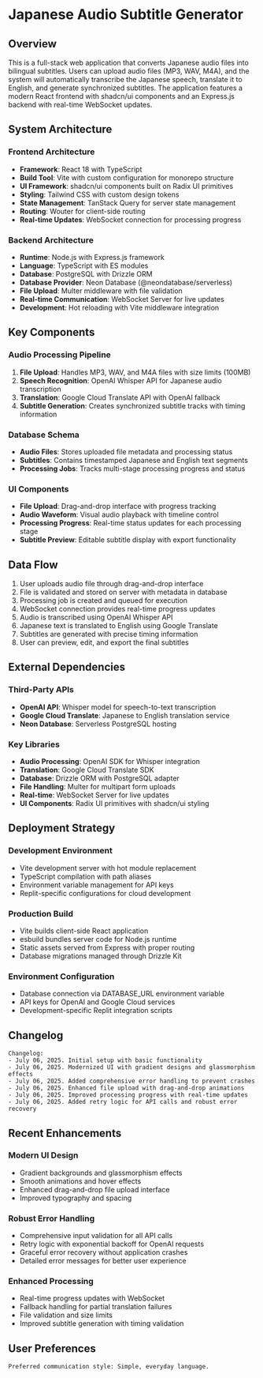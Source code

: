 # Japanese Audio Subtitle Generator

## Overview

This is a full-stack web application that converts Japanese audio files into bilingual subtitles. Users can upload audio files (MP3, WAV, M4A), and the system will automatically transcribe the Japanese speech, translate it to English, and generate synchronized subtitles. The application features a modern React frontend with shadcn/ui components and an Express.js backend with real-time WebSocket updates.

## System Architecture

### Frontend Architecture
- **Framework**: React 18 with TypeScript
- **Build Tool**: Vite with custom configuration for monorepo structure
- **UI Framework**: shadcn/ui components built on Radix UI primitives
- **Styling**: Tailwind CSS with custom design tokens
- **State Management**: TanStack Query for server state management
- **Routing**: Wouter for client-side routing
- **Real-time Updates**: WebSocket connection for processing progress

### Backend Architecture
- **Runtime**: Node.js with Express.js framework
- **Language**: TypeScript with ES modules
- **Database**: PostgreSQL with Drizzle ORM
- **Database Provider**: Neon Database (@neondatabase/serverless)
- **File Upload**: Multer middleware with file validation
- **Real-time Communication**: WebSocket Server for live updates
- **Development**: Hot reloading with Vite middleware integration

## Key Components

### Audio Processing Pipeline
1. **File Upload**: Handles MP3, WAV, and M4A files with size limits (100MB)
2. **Speech Recognition**: OpenAI Whisper API for Japanese audio transcription
3. **Translation**: Google Cloud Translate API with OpenAI fallback
4. **Subtitle Generation**: Creates synchronized subtitle tracks with timing information

### Database Schema
- **Audio Files**: Stores uploaded file metadata and processing status
- **Subtitles**: Contains timestamped Japanese and English text segments
- **Processing Jobs**: Tracks multi-stage processing progress and status

### UI Components
- **File Upload**: Drag-and-drop interface with progress tracking
- **Audio Waveform**: Visual audio playback with timeline control
- **Processing Progress**: Real-time status updates for each processing stage
- **Subtitle Preview**: Editable subtitle display with export functionality

## Data Flow

1. User uploads audio file through drag-and-drop interface
2. File is validated and stored on server with metadata in database
3. Processing job is created and queued for execution
4. WebSocket connection provides real-time progress updates
5. Audio is transcribed using OpenAI Whisper API
6. Japanese text is translated to English using Google Translate
7. Subtitles are generated with precise timing information
8. User can preview, edit, and export the final subtitles

## External Dependencies

### Third-Party APIs
- **OpenAI API**: Whisper model for speech-to-text transcription
- **Google Cloud Translate**: Japanese to English translation service
- **Neon Database**: Serverless PostgreSQL hosting

### Key Libraries
- **Audio Processing**: OpenAI SDK for Whisper integration
- **Translation**: Google Cloud Translate SDK
- **Database**: Drizzle ORM with PostgreSQL adapter
- **File Handling**: Multer for multipart form uploads
- **Real-time**: WebSocket Server for live updates
- **UI Components**: Radix UI primitives with shadcn/ui styling

## Deployment Strategy

### Development Environment
- Vite development server with hot module replacement
- TypeScript compilation with path aliases
- Environment variable management for API keys
- Replit-specific configurations for cloud development

### Production Build
- Vite builds client-side React application
- esbuild bundles server code for Node.js runtime
- Static assets served from Express with proper routing
- Database migrations managed through Drizzle Kit

### Environment Configuration
- Database connection via DATABASE_URL environment variable
- API keys for OpenAI and Google Cloud services
- Development-specific Replit integration scripts

## Changelog

```
Changelog:
- July 06, 2025. Initial setup with basic functionality
- July 06, 2025. Modernized UI with gradient designs and glassmorphism effects
- July 06, 2025. Added comprehensive error handling to prevent crashes
- July 06, 2025. Enhanced file upload with drag-and-drop animations
- July 06, 2025. Improved processing progress with real-time updates
- July 06, 2025. Added retry logic for API calls and robust error recovery
```

## Recent Enhancements

### Modern UI Design
- Gradient backgrounds and glassmorphism effects
- Smooth animations and hover effects
- Enhanced drag-and-drop file upload interface
- Improved typography and spacing

### Robust Error Handling
- Comprehensive input validation for all API calls
- Retry logic with exponential backoff for OpenAI requests
- Graceful error recovery without application crashes
- Detailed error messages for better user experience

### Enhanced Processing
- Real-time progress updates with WebSocket
- Fallback handling for partial translation failures
- File validation and size limits
- Improved subtitle generation with timing validation

## User Preferences

```
Preferred communication style: Simple, everyday language.
```